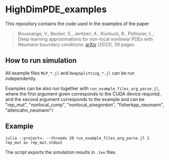 # HighDimPDE_examples
This repository contains the code used in the examples of the paper

> Boussange, V., Becker, S., Jentzen, A., Kuckuck, B., Pellissier, L., Deep learning approximations for non-local nonlinear PDEs with Neumann boundary conditions. [arXiv](https://arxiv.org/abs/2205.03672) (2022), 59 pages.

## How to run simulation
All example files `MLP_*.jl` and `DeepSplitting_*.jl` can be run independently.

Examples can be also run together with `run_example_files_arg_parse.jl`, where the first argument
given corresponds to the CUDA device required, and the second argument corresponds to the 
example and can be "rep_mut", "nonlocal_comp", "nonlocal_sinegordon", "fisherkpp_neumann", "allencahn_neumann"/

## Example
```
julia --project=. --threads 20 run_example_files_arg_parse.jl 1 rep_mut &> rep_mut.stdout
```
The script exports the simulation results in `.tex` files.